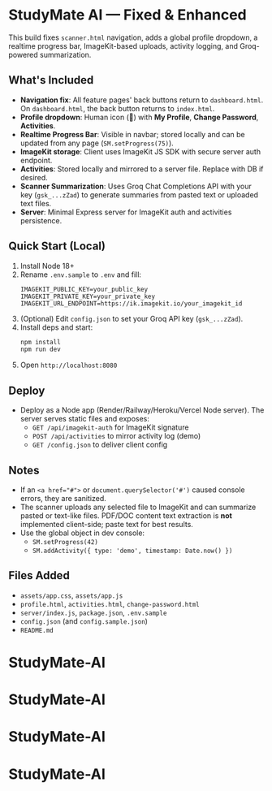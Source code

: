 # StudyMate AI — Fixed & Enhanced

This build fixes `scanner.html` navigation, adds a global profile dropdown, a realtime progress bar, ImageKit-based uploads, activity logging, and Groq-powered summarization.

## What's Included
- **Navigation fix**: All feature pages' back buttons return to `dashboard.html`. On `dashboard.html`, the back button returns to `index.html`.
- **Profile dropdown**: Human icon (👤) with **My Profile**, **Change Password**, **Activities**.
- **Realtime Progress Bar**: Visible in navbar; stored locally and can be updated from any page (`SM.setProgress(75)`).
- **ImageKit storage**: Client uses ImageKit JS SDK with secure server auth endpoint.
- **Activities**: Stored locally and mirrored to a server file. Replace with DB if desired.
- **Scanner Summarization**: Uses Groq Chat Completions API with your key (`gsk_...zZad`) to generate summaries from pasted text or uploaded text files.
- **Server**: Minimal Express server for ImageKit auth and activities persistence.

## Quick Start (Local)
1. Install Node 18+
2. Rename `.env.sample` to `.env` and fill:
   ```env
   IMAGEKIT_PUBLIC_KEY=your_public_key
   IMAGEKIT_PRIVATE_KEY=your_private_key
   IMAGEKIT_URL_ENDPOINT=https://ik.imagekit.io/your_imagekit_id
   ```
3. (Optional) Edit `config.json` to set your Groq API key (`gsk_...zZad`).
4. Install deps and start:
   ```bash
   npm install
   npm run dev
   ```
5. Open `http://localhost:8080`

## Deploy
- Deploy as a Node app (Render/Railway/Heroku/Vercel Node server). The server serves static files and exposes:
  - `GET /api/imagekit-auth` for ImageKit signature
  - `POST /api/activities` to mirror activity log (demo)
  - `GET /config.json` to deliver client config

## Notes
- If an `<a href="#">` or `document.querySelector('#')` caused console errors, they are sanitized.
- The scanner uploads any selected file to ImageKit and can summarize pasted or text-like files. PDF/DOC content text extraction is **not** implemented client-side; paste text for best results.
- Use the global object in dev console:
  - `SM.setProgress(42)`
  - `SM.addActivity({ type: 'demo', timestamp: Date.now() })`

## Files Added
- `assets/app.css`, `assets/app.js`
- `profile.html`, `activities.html`, `change-password.html`
- `server/index.js`, `package.json`, `.env.sample`
- `config.json` (and `config.sample.json`)
- `README.md`

# StudyMate-AI
# StudyMate-AI
# StudyMate-AI
# StudyMate-AI

